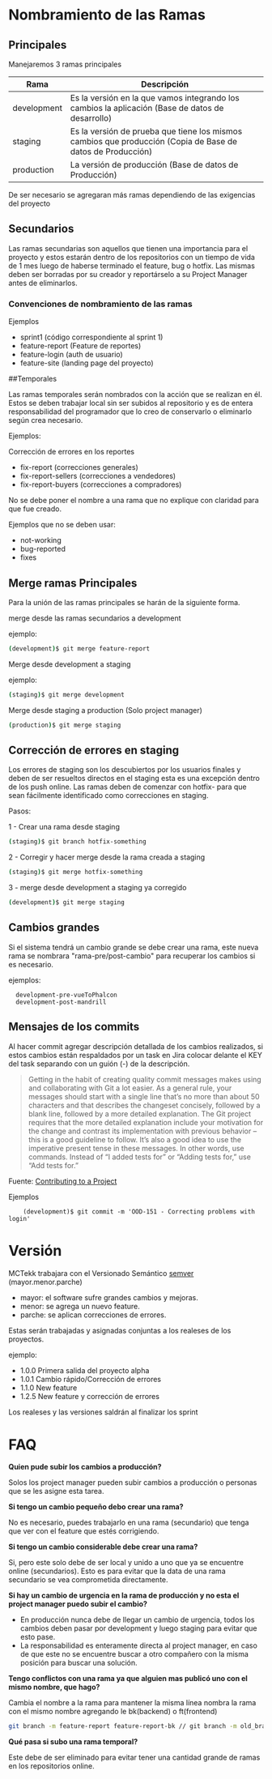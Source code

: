 # Nombramiento de las Ramas

## Principales

Manejaremos 3 ramas principales
<table>
  <thead>
    <tr>
      <th>Rama</th>
      <th>Descripción</th>
    </tr>
  </thead>
  <tbody>
    <tr>
      <td>development</td>
      <td>Es la versión en la que vamos integrando los cambios la aplicación (Base de datos de desarrollo)</td>
    </tr>
    <tr>
      <td>staging</td>
      <td>Es la versión de prueba que tiene los mismos cambios que producción (Copia de Base de datos de Producción)</td>
    </tr>
    <tr>
      <td>production</td>
      <td>La versión de producción (Base de datos de Producción)</td>
    </tr>
   
  </tbody>
</table>

De ser necesario se agregaran más ramas dependiendo de las exigencias del proyecto

## Secundarios

Las ramas secundarias son aquellos que tienen una importancia para el proyecto y estos estarán dentro de los repositorios con un tiempo de vida de 1 mes luego de haberse terminado el feature, bug o hotfix. Las mismas deben ser borradas por su creador y reportárselo a su Project Manager antes de eliminarlos.

### Convenciones de nombramiento de las ramas


Ejemplos
- sprint1 (código correspondiente al sprint 1)
- feature-report (Feature de reportes)
- feature-login (auth de usuario)
- feature-site (landing page del proyecto)

##Temporales

Las ramas temporales serán nombrados con la acción que se realizan en él. Estos se deben trabajar local sin ser subidos al repositorio y es de entera responsabilidad del programador que lo creo de conservarlo o eliminarlo según crea necesario.

Ejemplos:

Corrección de errores en los reportes

- fix-report (correcciones generales)
- fix-report-sellers (correcciones a vendedores)
- fix-report-buyers (correcciones a compradores)

No se debe poner el nombre a una rama que no explique con claridad para que fue creado.

Ejemplos que no se deben usar:

- not-working
- bug-reported
- fixes

## Merge ramas Principales

Para la unión de las ramas principales se harán de la siguiente forma.

merge desde las ramas secundarios a development

ejemplo:
```sh
(development)$ git merge feature-report
```

Merge desde development a staging

ejemplo:
```sh
(staging)$ git merge development
```
Merge desde staging a production (Solo project manager)
```sh
(production)$ git merge staging
```

## Corrección de errores en staging

Los errores de staging son los descubiertos por los usuarios finales y deben de ser resueltos directos en el staging esta es una excepción dentro de los push online. Las ramas deben de comenzar con hotfix- para que sean fácilmente identificado como correcciones en staging.

Pasos:

1 - Crear una rama desde staging

```sh
(staging)$ git branch hotfix-something
```

2 -  Corregir y hacer merge desde la rama creada a staging

```sh
(staging)$ git merge hotfix-something
```

3 - merge desde development a staging ya corregido

```sh
(development)$ git merge staging 
```

## Cambios grandes

Si el sistema tendrá un cambio grande se debe crear una rama, este nueva rama se nombrara "rama-pre/post-cambio" para recuperar los cambios si es necesario.

ejemplos:
```
  development-pre-vueToPhalcon
  development-post-mandrill
```

## Mensajes de los commits

Al hacer commit agregar descripción detallada de los cambios realizados, si estos cambios están respaldados por un task en Jira colocar delante el KEY del task separando con un guión (-) de la descripción.

>Getting in the habit of creating quality commit messages makes using and collaborating with Git a lot easier. As a general rule, your messages should start with a single line that’s no more than about 50 characters and that describes the changeset concisely, followed by a blank line, followed by a more detailed explanation. The Git project requires that the more detailed explanation include your motivation for the change and contrast its implementation with previous behavior – this is a good guideline to follow. It’s also a good idea to use the imperative present tense in these messages. In other words, use commands. Instead of “I added tests for” or “Adding tests for,” use “Add tests for.” 

Fuente: [Contributing to a Project](https://git-scm.com/book/ch5-2.html)

Ejemplos

```
	(development)$ git commit -m 'OOD-151 - Correcting problems with login'
```

# Versión

MCTekk trabajara con el Versionado Semántico [semver](http://semver.org/lang/es/) (mayor.menor.parche)

- mayor: el software sufre grandes cambios y mejoras.
- menor: se agrega un nuevo feature.
- parche: se aplican correcciones de errores.

Estas serán trabajadas y asignadas conjuntas a los realeses de los proyectos.

ejemplo:
- 1.0.0 Primera salida del proyecto alpha
- 1.0.1 Cambio rápido/Corrección de errores
- 1.1.0 New feature
- 1.2.5 New feature y corrección de errores

Los realeses y las versiones saldrán al finalizar los sprint

# FAQ

**Quien pude subir los cambios a producción?**

Solos los project manager pueden subir cambios a producción o personas que se les asigne esta tarea. 

**Si tengo un cambio pequeño debo crear una rama?**

No es necesario, puedes trabajarlo en una rama (secundario) que tenga que ver con el feature que estés corrigiendo.

**Si tengo un cambio considerable debe crear una rama?**

Si, pero este solo debe de ser local y unido a uno que ya se encuentre online (secundarios). Esto es para evitar que la data de una rama secundario se vea comprometida directamente.

**Si hay un cambio de urgencia en la rama de producción y no esta el project manager puedo subir el cambio?**

- En producción nunca debe de llegar un cambio de urgencia, todos los cambios deben pasar por development y luego staging para evitar que esto pase.
- La responsabilidad es enteramente directa al project manager, en caso de que este no se encuentre buscar a otro compañero con la misma posición para buscar una solución.

**Tengo conflictos con una rama ya que alguien mas publicó uno con el mismo nombre, que hago?**

Cambia el nombre a la rama para mantener la misma línea nombra la rama con el mismo nombre agregando le bk(backend) o ft(frontend)

```sh
git branch -m feature-report feature-report-bk // git branch -m old_branch new_branch
```

**Qué pasa si subo una rama temporal?**

Este debe de ser eliminado para evitar tener una cantidad grande de ramas en los repositorios online.
